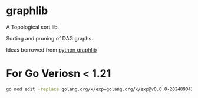 # graphlib

A Topological sort lib.

Sorting and pruning of DAG graphs.

Ideas borrowed from [python graphlib](https://github.com/python/cpython/blob/3.14/Lib/graphlib.py)

# For Go Veriosn < 1.21
```bash
go mod edit -replace golang.org/x/exp=golang.org/x/exp@v0.0.0-20240904232852-e7e105dedf7e
```
